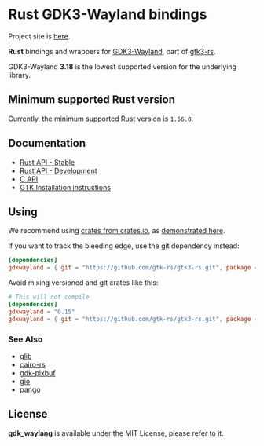 # Rust GDK3-Wayland bindings

Project site is [here](https://gtk-rs.org/).

__Rust__ bindings and wrappers for [GDK3-Wayland](https://developer.gnome.org/gdk3/),
part of [gtk3-rs](https://github.com/gtk-rs/gtk3-rs).

GDK3-Wayland __3.18__ is the lowest supported version for the underlying library.

## Minimum supported Rust version

Currently, the minimum supported Rust version is `1.56.0`.

## Documentation

 * [Rust API - Stable](https://gtk-rs.org/gtk3-rs/stable/latest/docs/gdkwayland/)
 * [Rust API - Development](https://gtk-rs.org/gtk3-rs/git/docs/gdkwayland)
 * [C API](https://developer.gnome.org/gdk3/stable/)
 * [GTK Installation instructions](https://www.gtk.org/docs/installations/)

## Using

We recommend using [crates from crates.io](https://crates.io/keywords/gtk-rs),
as [demonstrated here](https://gtk-rs.org/#using).

If you want to track the bleeding edge, use the git dependency instead:

```toml
[dependencies]
gdkwayland = { git = "https://github.com/gtk-rs/gtk3-rs.git", package = "gdkwayland" }
```

Avoid mixing versioned and git crates like this:

```toml
# This will not compile
[dependencies]
gdkwayland = "0.15"
gdkwayland = { git = "https://github.com/gtk-rs/gtk3-rs.git", package = "gdkwayland" }
```

### See Also

 * [glib](https://crates.io/crates/glib)
 * [cairo-rs](https://crates.io/crates/cairo-rs)
 * [gdk-pixbuf](https://crates.io/crates/gdk-pixbuf)
 * [gio](https://crates.io/crates/gio)
 * [pango](https://crates.io/crates/pango)

## License

__gdk_waylang__ is available under the MIT License, please refer to it.
